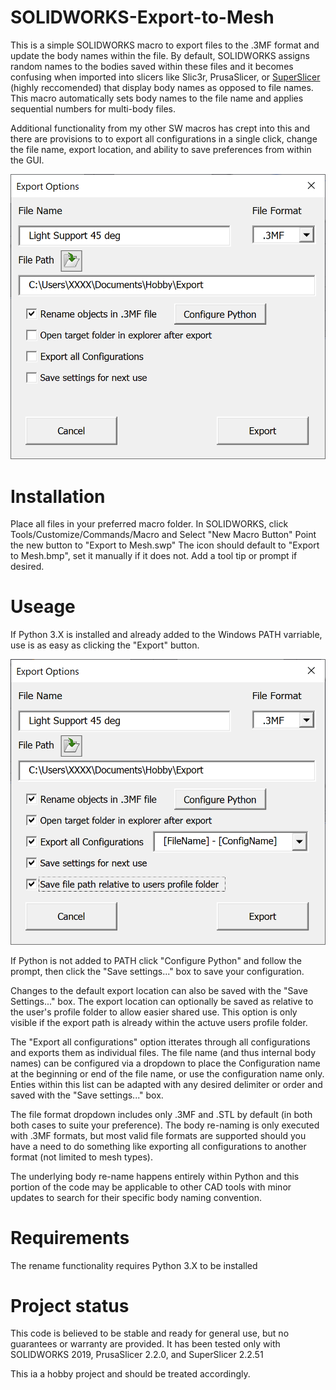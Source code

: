 # SOLIDWORKS-Export-to-Mesh

This is a simple SOLIDWORKS macro to export files to the .3MF format and update the body names within the file.  By default, SOLIDWORKS assigns random names to the bodies saved within these files and it becomes confusing when imported into slicers like Slic3r, PrusaSlicer, or [SuperSlicer](https://github.com/supermerill/SuperSlicer/releases) (highly reccomended) that display body names as opposed to file names.  This macro automatically sets body names to the file name and applies sequential numbers for multi-body files.

Additional functionality from my other SW macros has crept into this and there are provisions to to export all configurations in a single click, change the file name, export location, and ability to save preferences from within the GUI.

![Screenshot](https://github.com/SigmaRelief/SOLIDWORKS-Export-to-Mesh/blob/master/Doc/Export%20Options%20Screenshot.png)

# Installation
Place all files in your preferred macro folder.
In SOLIDWORKS, click Tools/Customize/Commands/Macro and Select "New Macro Button"
Point the new button to "Export to Mesh.swp"
The icon should default to "Export to Mesh.bmp", set it manually if it does not.
Add a tool tip or prompt if desired.

# Useage
If Python 3.X is installed and already added to the Windows PATH varriable, use is as easy as clicking the "Export" button.

![Screenshot](https://github.com/SigmaRelief/SOLIDWORKS-Export-to-Mesh/blob/master/Doc/Export%20Options%20All%20Screenshot.png)

If Python is not added to PATH click "Configure Python" and follow the prompt, then click the "Save settings..." box to save your configuration.

Changes to the default export location can also be saved with the "Save Settings..." box.  The export location can optionally be saved as relative to the user's profile folder to allow easier shared use.  This option is only visible if the export path is already within the actuve users profile folder.

The "Export all configurations" option itterates through all configurations and exports them as individual files.  The file name (and thus internal body names) can be configured via a dropdown to place the Configuration name at the beginning or end of the file name, or use the configuration name only.  Enties within this list can be adapted with any desired delimiter or order and saved with the "Save settings..." box.

The file format dropdown includes only .3MF and .STL by default (in both both cases to suite your preference).  The body re-naming is only executed with .3MF formats, but most valid file formats are supported should you have a need to do something like exporting all configurations to another format (not limited to mesh types).

The underlying body re-name happens entirely within Python and this portion of the code may be applicable to other CAD tools with minor updates to search for their specific body naming convention.

# Requirements
The rename functionality requires Python 3.X to be installed

# Project status
This code is believed to be stable and ready for general use, but no guarantees or warranty are provided.  It has been tested only with SOLIDWORKS 2019, PrusaSlicer 2.2.0, and SuperSlicer 2.2.51

This ia a hobby project and should be treated accordingly.
